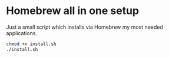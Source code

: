 # Homebrew all in one setup

Just a small script which installs via Homebrew my most needed applications.

```bash
chmod +x install.sh
./install.sh
```